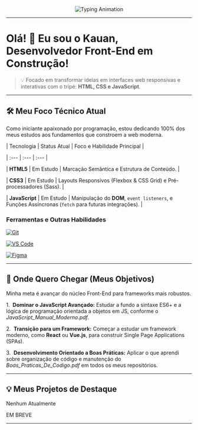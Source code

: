 
<div align="center">
  <img src="https://readme-typing-svg.demolab.com?lines=Olá!+Sou+um+estudante+de+13+anos.;Estou+aprendendo+a+programar+e+criando+meus+projetos!;&center=true&size=25" alt="Typing Animation" />
</div>

---




# Olá! 👋 Eu sou o Kauan, Desenvolvedor Front-End em Construção!



> 💡 Focado em transformar ideias em interfaces web responsivas e interativas com o tripé: **HTML, CSS e JavaScript**.



---



## 🛠️ Meu Foco Técnico Atual



Como iniciante apaixonado por programação, estou dedicando 100% dos meus estudos aos fundamentos que constroem a web moderna.



| Tecnologia | Status Atual | Foco e Habilidade Principal |

| :--- | :--- | :--- |

| **HTML5** | Em Estudo | Marcação Semântica e Estrutura de Conteúdo. |

| **CSS3** | Em Estudo | Layouts Responsivos (Flexbox & CSS Grid) e Pré-processadores (Sass). |

| **JavaScript** | Em Estudo | Manipulação do **DOM**, `event listeners`, e Funções Assíncronas (`fetch` para futuras integrações). |



### Ferramentas e Outras Habilidades



[![Git](https://img.shields.io/badge/Git-F05032?style=for-the-badge&logo=git&logoColor=white)](https://git-scm.com/)

[![VS Code](https://img.shields.io/badge/VS%20Code-007ACC?style=for-the-badge&logo=visual-studio-code&logoColor=white)](https://code.visualstudio.com/)

[![Figma](https://img.shields.io/badge/Figma-F24E1E?style=for-the-badge&logo=figma&logoColor=white)](https://www.figma.com/)



---



## 🚀 Onde Quero Chegar (Meus Objetivos)



Minha meta é avançar do núcleo Front-End para frameworks mais robustos.



1.  **Dominar o JavaScript Avançado:** Estudar a fundo a sintaxe ES6+ e a lógica de programação orientada a objetos em JS, conforme o *JavaScript\_Manual\_Moderno.pdf*.

2.  **Transição para um Framework:** Começar a estudar um framework moderno, como **React** ou **Vue.js**, para construir Single Page Applications (SPAs).

3.  **Desenvolvimento Orientado a Boas Práticas:** Aplicar o que aprendi sobre organização de código e manutenção do *Boas\_Praticas\_De\_Codigo.pdf* em todos os meus repositórios.



---



## 💡 Meus Projetos de Destaque



Nenhum Atualmente 

EM BREVE



---
